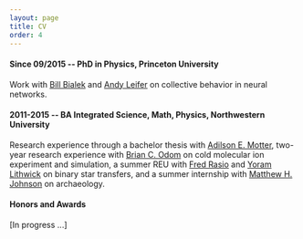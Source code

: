 ```yaml
---
layout: page
title: CV
order: 4
---
```


#### Since 09/2015 -- PhD in Physics, Princeton University

Work with [Bill Bialek](http://www.princeton.edu/~wbialek/wbialek.html) and [Andy Leifer](http://leiferlab.princeton.edu) on collective behavior in neural networks.

#### 2011-2015 -- BA Integrated Science, Math, Physics, Northwestern University

Research experience through a bachelor thesis with [Adilson E. Motter](http://dyn.phys.northwestern.edu), two-year research experience with [Brian C. Odom](http://faculty.wcas.northwestern.edu/brian-odom/) on cold molecular ion experiment and simulation, a summer REU with [Fred Rasio](http://faculty.wcas.northwestern.edu/rasio/) and [Yoram Lithwick](http://faculty.wcas.northwestern.edu/yoram/) on binary star transfers, and a summer internship with [Matthew H. Johnson](https://www.anthropology.northwestern.edu/people/faculty/johnson.html) on archaeology.

#### Honors and Awards

[In progress ...]

